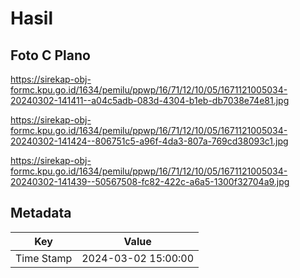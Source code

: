 # Hasil

## Foto C Plano

https://sirekap-obj-formc.kpu.go.id/1634/pemilu/ppwp/16/71/12/10/05/1671121005034-20240302-141411--a04c5adb-083d-4304-b1eb-db7038e74e81.jpg

https://sirekap-obj-formc.kpu.go.id/1634/pemilu/ppwp/16/71/12/10/05/1671121005034-20240302-141424--806751c5-a96f-4da3-807a-769cd38093c1.jpg

https://sirekap-obj-formc.kpu.go.id/1634/pemilu/ppwp/16/71/12/10/05/1671121005034-20240302-141439--50567508-fc82-422c-a6a5-1300f32704a9.jpg


## Metadata

| Key        | Value               |
| ---------- | ------------------- |
| Time Stamp | 2024-03-02 15:00:00 |



